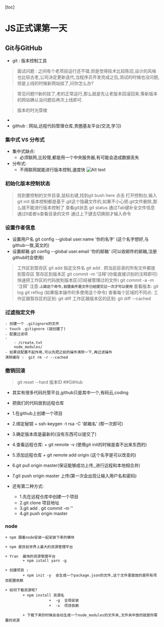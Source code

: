 [toc]
# JS正式课第一天
## Git与GitHub
+ git : 版本控制工具
> 面试问题 :  之间有个老项目运行还不错,但是觉得技术比较陈旧,设计的风格也比较古老,公司决定更新迭代,当程序员开发完成之后,测试的时候也没问题,但是上线的时候新网站挂了,问你怎么办?

> 常见问题!!!新的挂了,老的正常运行,那么就是先让老版本回滚回来,等新版本的网站确认没问题后再次上线即可.

> 版本的时光穿梭
+ 
+ github : 网站,远程代码管理仓库,贵圈基友平台(交流,学习)
### 集中式	  VS   分布式
+ 集中式缺点: 
	+ 必须联网,比较慢,都是用一个中央服务器,有可能会造成数据丢失
+ 分布式:
	+ 不用联网就能进行版本控制,速度快
	![Alt text](./ZUS}B9I21NMA84~RU[PC.png)
	
### 初始化版本控制状态
> 找到要控制的文件目录,鼠标右键,找到git bush here  点击
	打开控制台,输入git init
	版本控制都是基于.git这个隐藏文件的,如果不小心把.git文件删除,那么就不能进行版本控制了
	查看git状态
	git status
	通过Tab键补全文件信息
	通过ll或者ls查看目录的文件
	通过上下键去切换刚才输入命令
### 	设置作者信息
- 设置用户名     git config --global user.name '你的名字' (这个名字想好,与github一致,英文的)
- 设置邮箱     git config --global user.email '你的邮箱' (可以收邮件的邮箱,注册github时会使用)
> 工作区到暂存区
		git add  指定文件名
		git add .  把当前目录的所有文件都放到暂存区
	暂存区到版本区
		git commit -m '注释'(你能直接识别的注释即可)
	快速把工作区的代码放到版本区(已经被管理过的文件)
		git commit -a -m '注释'
		注意:**`上面这个命令,前提条件是文件已经提交过一次才可以使用`**
		查看版本:
					   git log
					   git reflog     (如果版本操作的多使用这个命令)
		 查看每个区域的不同点:
						工作区跟暂存区的区别:
						git diff
						工作区跟版本区的区别:
						git diff --cached
### 过滤指定文件
	- 创建一个 .gitignore的文件
	- touch .gitignore (就创建了)
	- 配置过滤项
	- 
		- /create.txt
		node_modules/
	- 如果说配置不起作用,可以先把之前的操作清除一下,再过滤操作
	清除缓存 :  git rm -r --cached
### 	撤销回滚
> git reset --hard 版本ID
##GitHub
 + 其实有很多代码托管平台,github只是其中一个,有码云,coding

 + 把我们的代码放到远程仓库
 + 1.在github上创建一个项目
 + 2.绑定秘钥
		 + ssh-keygen -t rsa -C '邮箱名'  (帮一次即可)
 + 3.确定版本库是最新的(没有东西可以提交了)
 + 4.查看远程仓库: 
			 + git remote -v (使用git init的时候是查不出来东西的)
  + 5.添加远程仓库
			  + git remote add origin (这个名字是可以改变的)  
  +  6.git pull origin master(保证能够成功上传,,进行远程和本地相合并)
  +  7.git push origin master  上传(第一次会出现让输入用户名和密码)
 + 还有第二种方式:
	 + 1.先在远程仓库中创建一个项目
	 + 2.git clone 项目地址
	 + 3.git add . git commit -m ''
	 + 4.git push origin master
### node
	+ npm 跟着node安装一起安装下来的模块

	+ npm 是目前世界上最大的资源管理平台

	+ Yran  最快的资源管理平台
			+ npm istall yarn -g
	
	+ 创建项目 : 
			+ npm init -y  会生成一个package.json的文件,这个文件里面放的是所有项目配置依赖
	
	+ 如何下载资源呢?
			+ npm install 资源名
						+  -g  全局安装
						+  -s  项目依赖

			+ 下载下来的时候会自动生成一个node_modules的文件夹,文件夹中放的就是你需要的资源
	 
 
	
	